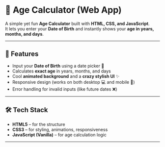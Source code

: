 # 🎉 Age Calculator (Web App)

A simple yet fun **Age Calculator** built with **HTML, CSS, and JavaScript**.  
It lets you enter your **Date of Birth** and instantly shows your **age in years, months, and days**.  

---

## 🚀 Features
- Input your **Date of Birth** using a date picker 📅  
- Calculates **exact age** in years, months, and days  
- Cool **animated background** and a **crazy stylish UI** ✨  
- Responsive design (works on both desktop 💻 and mobile 📱)  
- Error handling for invalid inputs (like future dates ❌)  

---

## 🛠 Tech Stack
- **HTML5** – for the structure  
- **CSS3** – for styling, animations, responsiveness  
- **JavaScript (Vanilla)** – for age calculation logic  

---

